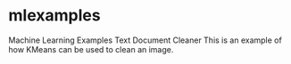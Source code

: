 # mlexamples
Machine Learning Examples
Text Document Cleaner
This is an example of how KMeans can be used to clean an image.
